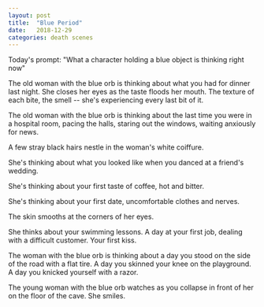 ```yaml
---
layout: post
title:  "Blue Period"
date:   2018-12-29 
categories: death scenes
---
```

Today's prompt: "What a character holding a blue object is thinking right now"

The old woman with the blue orb is thinking about what you had for dinner last night. She closes her eyes as the taste floods her mouth. The texture of each bite, the smell -- she's experiencing every last bit of it.

The old woman with the blue orb is thinking about the last time you were in a hospital room, pacing the halls, staring out the windows, waiting anxiously for news.

A few stray black hairs nestle in the woman's white coiffure.

She's thinking about what you looked like when you danced at a friend's wedding.

She's thinking about your first taste of coffee, hot and bitter.

She's thinking about your first date, uncomfortable clothes and nerves.

The skin smooths at the corners of her eyes.

She thinks about your swimming lessons. A day at your first job, dealing with a difficult customer. Your first kiss.

The woman with the blue orb is thinking about a day you stood on the side of the road with a flat tire. A day you skinned your knee on the playground. A day you knicked yourself with a razor.

The young woman with the blue orb watches as you collapse in front of her on the floor of the cave. She smiles.
